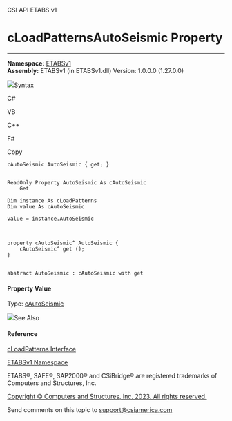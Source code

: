 ﻿

CSI API ETABS v1

# cLoadPatternsAutoSeismic Property  
  
---  
  
**Namespace:** [ETABSv1](2780f1b8-2033-5289-2298-1cdb2a7508d9.htm)  
**Assembly:** ETABSv1 (in ETABSv1.dll) Version: 1.0.0.0 (1.27.0.0)

![](../icons/SectionExpanded.png)Syntax

C#

VB

C++

F#

Copy

    
    
    cAutoSeismic AutoSeismic { get; }
    
    
    ReadOnly Property AutoSeismic As cAutoSeismic
    	Get
    
    Dim instance As cLoadPatterns
    Dim value As cAutoSeismic
    
    value = instance.AutoSeismic
    
    
    
    property cAutoSeismic^ AutoSeismic {
    	cAutoSeismic^ get ();
    }
    
    
    abstract AutoSeismic : cAutoSeismic with get
    

#### Property Value

Type: [cAutoSeismic](f2f6e7f5-4e26-ec58-22ee-1de39d107e36.htm)

![](../icons/SectionExpanded.png)See Also

#### Reference

[cLoadPatterns Interface](dcd8ed1c-7819-2e9f-f5d8-70b95b81a3fe.htm)

[ETABSv1 Namespace](2780f1b8-2033-5289-2298-1cdb2a7508d9.htm)

ETABS®, SAFE®, SAP2000® and CSiBridge® are registered trademarks of Computers
and Structures, Inc.  

[Copyright © Computers and Structures, Inc. 2023. All rights
reserved.](http://www.csiamerica.com)

Send comments on this topic to
[support@csiamerica.com](mailto:support%40csiamerica.com?Subject=CSI%20API%20ETABS%20v1)


